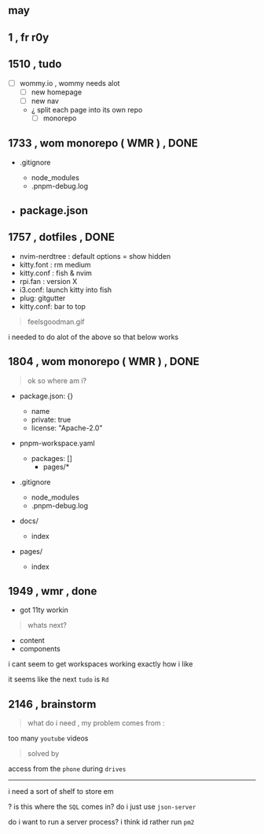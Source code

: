 

































may
-

1 , fr r0y
--

1510 , tudo
---

- [ ] wommy.io , wommy needs alot
	- [ ] new homepage
	- [ ] new nav
	- ¿ split each page into its own repo
		- [ ] monorepo

1733 , wom monorepo ( WMR ) , DONE
---

- .gitignore
	- node_modules
	- .pnpm-debug.log

- package.json
	- 

1757 , dotfiles , DONE
----

- nvim-nerdtree : default options = show hidden
- kitty.font : rm medium
- kitty.conf : fish & nvim
- rpi.fan : version X
- i3.conf: launch kitty into fish
- plug: gitgutter
- kitty.conf: bar to top

> feelsgoodman.gif

i needed to do alot of the above so that below works


1804 , wom monorepo ( WMR ) , DONE
---

> ok so where am i?


- package.json: {}
	- name
	- private: true
	- license: "Apache-2.0"

- pnpm-workspace.yaml
	- packages: []
		- pages/*

- .gitignore
	- node_modules
	- .pnpm-debug.log

- docs/
	- index

- pages/
	- index

1949 , wmr , done
---

- got 11ty workin

> whats next?

- content
- components

i cant seem to get workspaces working exactly how i like

it seems like the next `tudo` is `Rd`

2146 , brainstorm
---

> what do i need ,
> my problem comes from :

too many `youtube` videos

> solved by 

access from the `phone` during `drives`

---

i need a sort of shelf to store em

? is this where the `SQL` comes in?
	do i just use `json-server`

do i want to run a server process?
	i think id rather run `pm2`


























































